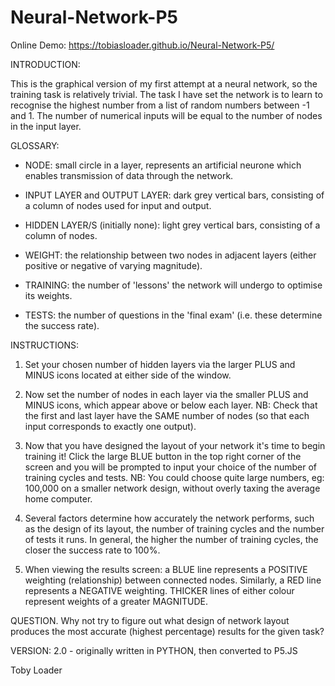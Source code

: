 # Neural-Network-P5


Online Demo: https://tobiasloader.github.io/Neural-Network-P5/


INTRODUCTION:

This is the graphical version of my first attempt at a neural network, so the training task is relatively trivial. The task I have set the network is to learn to recognise the highest number from a list of random numbers between -1 and 1. The number of numerical inputs will be equal to the number of nodes in the input layer.

GLOSSARY:

  - NODE: small circle in a layer, represents an artificial neurone which enables transmission of data through the network.
  
  - INPUT LAYER and OUTPUT LAYER: dark grey vertical bars, consisting of a column of nodes used for input and output.

  - HIDDEN LAYER/S (initially none): light grey vertical bars, consisting of a column of nodes.
  
  - WEIGHT: the relationship between two nodes in adjacent layers (either positive or negative of varying magnitude).
 
  - TRAINING: the number of 'lessons' the network will undergo to optimise its weights.

  - TESTS: the number of questions in the 'final exam' (i.e. these determine the success rate).
 
 
INSTRUCTIONS:

1. Set your chosen number of hidden layers via the larger PLUS and MINUS icons located at either side of the window.
 
2. Now set the number of nodes in each layer via the smaller PLUS and MINUS icons, which appear above or below each layer. NB: Check that the first and last layer have the SAME number of nodes (so that each input corresponds to exactly one output).
 
3. Now that you have designed the layout of your network it's time to begin training it! Click the large BLUE button in the top right corner of the screen and you will be prompted to input your choice of the number of training cycles and tests. NB: You could choose quite large numbers, eg: 100,000 on a smaller network design, without overly taxing the average home computer.
 
4. Several factors determine how accurately the network performs, such as the design of its layout, the number of training cycles and the number of tests it runs. In general, the higher the number of training cycles, the closer the success rate to 100%.
 
5. When viewing the results screen: a BLUE line represents a POSITIVE weighting (relationship) between connected nodes. Similarly, a RED line represents a NEGATIVE weighting. THICKER lines of either colour represent weights of a greater MAGNITUDE.

QUESTION. Why not try to figure out what design of network layout produces the most accurate (highest percentage) results for the given task?
 
VERSION: 2.0  -  originally written in PYTHON, then converted to P5.JS

Toby Loader
